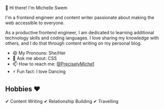 👋 Hi there! I'm Michelle Swem

I'm a frontend engineer and content writer passionate about making the web accessible to everyone.

As a productive frontend engineer, I am dedicated to learning additional technology skills and coding languages.
I love sharing my knowledge with others, and I do that through content writing on my personal blog.

- 😄 My Pronouns: She/Her
- 💬 Ask me about: CSS
- 📫 How to reach me: [@PreciselyMiche1](https://twitter.com/preciselymiche1)
- ⚡ Fun fact: I love Dancing

## Hobbies :heart:

✔ Content Writing
✔ Relationship Building
✔ Travelling

<!--
**michelleswem/michelleswem** is a ✨ _special_ ✨ repository because its `README.md` (this file) appears on your GitHub profile.

Here are some ideas to get you started:

- 🔭 I’m currently working on ...
- 🌱 I’m currently learning ...
- 👯 I’m looking to collaborate on ...
- 🤔 I’m looking for help with ...
- 💬 Ask me about ...
- 📫 How to reach me: ...
- 😄 Pronouns: ...
- ⚡ Fun fact: ...
-->
